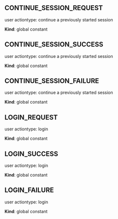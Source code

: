 <a id="continue95session95request"></a>

## CONTINUE_SESSION_REQUEST
user actiontype: continue a previously started session

**Kind**: global constant  
<a id="continue95session95success"></a>

## CONTINUE_SESSION_SUCCESS
user actiontype: continue a previously started session

**Kind**: global constant  
<a id="continue95session95failure"></a>

## CONTINUE_SESSION_FAILURE
user actiontype: continue a previously started session

**Kind**: global constant  
<a id="login95request"></a>

## LOGIN_REQUEST
user actiontype: login

**Kind**: global constant  
<a id="login95success"></a>

## LOGIN_SUCCESS
user actiontype: login

**Kind**: global constant  
<a id="login95failure"></a>

## LOGIN_FAILURE
user actiontype: login

**Kind**: global constant  
